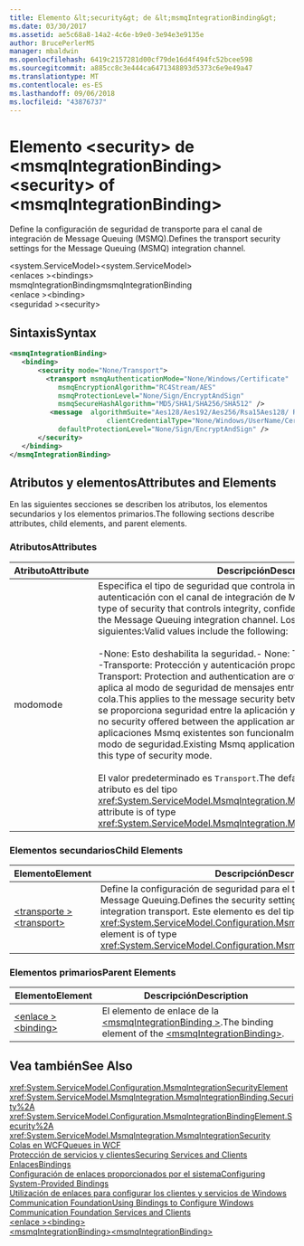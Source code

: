 ```yaml
---
title: Elemento &lt;security&gt; de &lt;msmqIntegrationBinding&gt;
ms.date: 03/30/2017
ms.assetid: ae5c68a8-14a2-4c6e-b9e0-3e94e3e9135e
author: BrucePerlerMS
manager: mbaldwin
ms.openlocfilehash: 6419c2157281d00cf79de16d4f494fc52bcee598
ms.sourcegitcommit: a885cc8c3e444ca6471348893d5373c6e9e49a47
ms.translationtype: MT
ms.contentlocale: es-ES
ms.lasthandoff: 09/06/2018
ms.locfileid: "43876737"
---
```

# <a name="ltsecuritygt-of-ltmsmqintegrationbindinggt"></a><span data-ttu-id="8530a-102">Elemento &lt;security&gt; de &lt;msmqIntegrationBinding&gt;</span><span class="sxs-lookup"><span data-stu-id="8530a-102">&lt;security&gt; of &lt;msmqIntegrationBinding&gt;</span></span>
<span data-ttu-id="8530a-103">Define la configuración de seguridad de transporte para el canal de integración de Message Queuing (MSMQ).</span><span class="sxs-lookup"><span data-stu-id="8530a-103">Defines the transport security settings for the Message Queuing (MSMQ) integration channel.</span></span>  
  
 <span data-ttu-id="8530a-104">\<system.ServiceModel></span><span class="sxs-lookup"><span data-stu-id="8530a-104">\<system.ServiceModel></span></span>  
<span data-ttu-id="8530a-105">\<enlaces ></span><span class="sxs-lookup"><span data-stu-id="8530a-105">\<bindings></span></span>  
<span data-ttu-id="8530a-106">msmqIntegrationBinding</span><span class="sxs-lookup"><span data-stu-id="8530a-106">msmqIntegrationBinding</span></span>  
<span data-ttu-id="8530a-107">\<enlace ></span><span class="sxs-lookup"><span data-stu-id="8530a-107">\<binding></span></span>  
<span data-ttu-id="8530a-108">\<seguridad ></span><span class="sxs-lookup"><span data-stu-id="8530a-108">\<security></span></span>  
  
## <a name="syntax"></a><span data-ttu-id="8530a-109">Sintaxis</span><span class="sxs-lookup"><span data-stu-id="8530a-109">Syntax</span></span>  
  
```xml  
<msmqIntegrationBinding>  
   <binding>   
       <security mode="None/Transport">  
         <transport msmqAuthenticationMode="None/Windows/Certificate"  
            msmqEncryptionAlgorithm="RC4Stream/AES"  
            msmqProtectionLevel="None/Sign/EncryptAndSign"  
            msmqSecureHashAlgorithm="MD5/SHA1/SHA256/SHA512" />  
          <message  algorithmSuite="Aes128/Aes192/Aes256/Rsa15Aes128/ Rsa15Aes256/TripleDes"  
                        clientCredentialType="None/Windows/UserName/Certificate/CardSpace"  
            defaultProtectionLevel="None/Sign/EncryptAndSign" />  
       </security>  
   </binding>  
</msmqIntegrationBinding>   
```  
  
## <a name="attributes-and-elements"></a><span data-ttu-id="8530a-110">Atributos y elementos</span><span class="sxs-lookup"><span data-stu-id="8530a-110">Attributes and Elements</span></span>  
 <span data-ttu-id="8530a-111">En las siguientes secciones se describen los atributos, los elementos secundarios y los elementos primarios.</span><span class="sxs-lookup"><span data-stu-id="8530a-111">The following sections describe attributes, child elements, and parent elements.</span></span>  
  
### <a name="attributes"></a><span data-ttu-id="8530a-112">Atributos</span><span class="sxs-lookup"><span data-stu-id="8530a-112">Attributes</span></span>  
  
|<span data-ttu-id="8530a-113">Atributo</span><span class="sxs-lookup"><span data-stu-id="8530a-113">Attribute</span></span>|<span data-ttu-id="8530a-114">Descripción</span><span class="sxs-lookup"><span data-stu-id="8530a-114">Description</span></span>|  
|---------------|-----------------|  
|<span data-ttu-id="8530a-115">modo</span><span class="sxs-lookup"><span data-stu-id="8530a-115">mode</span></span>|<span data-ttu-id="8530a-116">Especifica el tipo de seguridad que controla integridad, confidencialidad y autenticación con el canal de integración de Message Queuing.</span><span class="sxs-lookup"><span data-stu-id="8530a-116">Specifies the type of security that controls integrity, confidentiality and authentication with the Message Queuing integration channel.</span></span> <span data-ttu-id="8530a-117">Los valores válidos son los siguientes:</span><span class="sxs-lookup"><span data-stu-id="8530a-117">Valid values include the following:</span></span><br /><br /> <span data-ttu-id="8530a-118">-None: Esto deshabilita la seguridad.</span><span class="sxs-lookup"><span data-stu-id="8530a-118">-   None: This disables security.</span></span><br /><span data-ttu-id="8530a-119">-Transporte: Protección y autenticación proporcionadas por el transporte.</span><span class="sxs-lookup"><span data-stu-id="8530a-119">-   Transport: Protection and authentication are offered by the transport.</span></span> <span data-ttu-id="8530a-120">Esto se aplica al modo de seguridad de mensajes entre los dos administradores de cola.</span><span class="sxs-lookup"><span data-stu-id="8530a-120">This applies to the message security between the two queue managers.</span></span> <span data-ttu-id="8530a-121">No se proporciona seguridad entre la aplicación y el administrador de cola.</span><span class="sxs-lookup"><span data-stu-id="8530a-121">There is no security offered between the application and queue manager.</span></span> <span data-ttu-id="8530a-122">Las aplicaciones Msmq existentes son funcionalmente equivalentes a este tipo de modo de seguridad.</span><span class="sxs-lookup"><span data-stu-id="8530a-122">Existing Msmq applications are functionally equivalent with this type of security mode.</span></span><br /><br /> <span data-ttu-id="8530a-123">El valor predeterminado es `Transport`.</span><span class="sxs-lookup"><span data-stu-id="8530a-123">The default value is `Transport`.</span></span> <span data-ttu-id="8530a-124">Este atributo es del tipo <xref:System.ServiceModel.MsmqIntegration.MsmqIntegrationSecurityMode>.</span><span class="sxs-lookup"><span data-stu-id="8530a-124">This attribute is of type <xref:System.ServiceModel.MsmqIntegration.MsmqIntegrationSecurityMode>.</span></span>|  
  
### <a name="child-elements"></a><span data-ttu-id="8530a-125">Elementos secundarios</span><span class="sxs-lookup"><span data-stu-id="8530a-125">Child Elements</span></span>  
  
|<span data-ttu-id="8530a-126">Elemento</span><span class="sxs-lookup"><span data-stu-id="8530a-126">Element</span></span>|<span data-ttu-id="8530a-127">Descripción</span><span class="sxs-lookup"><span data-stu-id="8530a-127">Description</span></span>|  
|-------------|-----------------|  
|[<span data-ttu-id="8530a-128">\<transporte ></span><span class="sxs-lookup"><span data-stu-id="8530a-128">\<transport></span></span>](../../../../../docs/framework/configure-apps/file-schema/wcf/transport-of-msmqintegrationbinding.md)|<span data-ttu-id="8530a-129">Define la configuración de seguridad para el transporte de integración de Message Queuing.</span><span class="sxs-lookup"><span data-stu-id="8530a-129">Defines the security settings for the Message Queuing integration transport.</span></span> <span data-ttu-id="8530a-130">Este elemento es del tipo <xref:System.ServiceModel.Configuration.MsmqTransportSecurityElement>.</span><span class="sxs-lookup"><span data-stu-id="8530a-130">This element is of type <xref:System.ServiceModel.Configuration.MsmqTransportSecurityElement>.</span></span>|  
  
### <a name="parent-elements"></a><span data-ttu-id="8530a-131">Elementos primarios</span><span class="sxs-lookup"><span data-stu-id="8530a-131">Parent Elements</span></span>  
  
|<span data-ttu-id="8530a-132">Elemento</span><span class="sxs-lookup"><span data-stu-id="8530a-132">Element</span></span>|<span data-ttu-id="8530a-133">Descripción</span><span class="sxs-lookup"><span data-stu-id="8530a-133">Description</span></span>|  
|-------------|-----------------|  
|[<span data-ttu-id="8530a-134">\<enlace ></span><span class="sxs-lookup"><span data-stu-id="8530a-134">\<binding></span></span>](../../../../../docs/framework/misc/binding.md)|<span data-ttu-id="8530a-135">El elemento de enlace de la [ \<msmqIntegrationBinding >](../../../../../docs/framework/configure-apps/file-schema/wcf/msmqintegrationbinding.md).</span><span class="sxs-lookup"><span data-stu-id="8530a-135">The binding element of the [\<msmqIntegrationBinding>](../../../../../docs/framework/configure-apps/file-schema/wcf/msmqintegrationbinding.md).</span></span>|  
  
## <a name="see-also"></a><span data-ttu-id="8530a-136">Vea también</span><span class="sxs-lookup"><span data-stu-id="8530a-136">See Also</span></span>  
 <xref:System.ServiceModel.Configuration.MsmqIntegrationSecurityElement>  
 <xref:System.ServiceModel.MsmqIntegration.MsmqIntegrationBinding.Security%2A>  
 <xref:System.ServiceModel.Configuration.MsmqIntegrationBindingElement.Security%2A>  
 <xref:System.ServiceModel.MsmqIntegration.MsmqIntegrationSecurity>  
 [<span data-ttu-id="8530a-137">Colas en WCF</span><span class="sxs-lookup"><span data-stu-id="8530a-137">Queues in WCF</span></span>](../../../../../docs/framework/wcf/feature-details/queues-in-wcf.md)  
 [<span data-ttu-id="8530a-138">Protección de servicios y clientes</span><span class="sxs-lookup"><span data-stu-id="8530a-138">Securing Services and Clients</span></span>](../../../../../docs/framework/wcf/feature-details/securing-services-and-clients.md)  
 [<span data-ttu-id="8530a-139">Enlaces</span><span class="sxs-lookup"><span data-stu-id="8530a-139">Bindings</span></span>](../../../../../docs/framework/wcf/bindings.md)  
 [<span data-ttu-id="8530a-140">Configuración de enlaces proporcionados por el sistema</span><span class="sxs-lookup"><span data-stu-id="8530a-140">Configuring System-Provided Bindings</span></span>](../../../../../docs/framework/wcf/feature-details/configuring-system-provided-bindings.md)  
 [<span data-ttu-id="8530a-141">Utilización de enlaces para configurar los clientes y servicios de Windows Communication Foundation</span><span class="sxs-lookup"><span data-stu-id="8530a-141">Using Bindings to Configure Windows Communication Foundation Services and Clients</span></span>](https://msdn.microsoft.com/library/bd8b277b-932f-472f-a42a-b02bb5257dfb)  
 [<span data-ttu-id="8530a-142">\<enlace ></span><span class="sxs-lookup"><span data-stu-id="8530a-142">\<binding></span></span>](../../../../../docs/framework/misc/binding.md)  
 [<span data-ttu-id="8530a-143">\<msmqIntegrationBinding></span><span class="sxs-lookup"><span data-stu-id="8530a-143">\<msmqIntegrationBinding></span></span>](../../../../../docs/framework/configure-apps/file-schema/wcf/msmqintegrationbinding.md)
